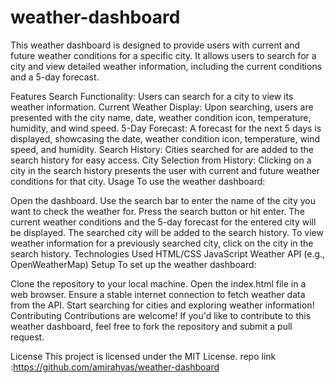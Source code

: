 # weather-dashboard
This weather dashboard is designed to provide users with current and future weather conditions for a specific city. It allows users to search for a city and view detailed weather information, including the current conditions and a 5-day forecast.

Features
Search Functionality: Users can search for a city to view its weather information.
Current Weather Display: Upon searching, users are presented with the city name, date, weather condition icon, temperature, humidity, and wind speed.
5-Day Forecast: A forecast for the next 5 days is displayed, showcasing the date, weather condition icon, temperature, wind speed, and humidity.
Search History: Cities searched for are added to the search history for easy access.
City Selection from History: Clicking on a city in the search history presents the user with current and future weather conditions for that city.
Usage
To use the weather dashboard:

Open the dashboard.
Use the search bar to enter the name of the city you want to check the weather for.
Press the search button or hit enter.
The current weather conditions and the 5-day forecast for the entered city will be displayed.
The searched city will be added to the search history.
To view weather information for a previously searched city, click on the city in the search history.
Technologies Used
HTML/CSS
JavaScript
Weather API (e.g., OpenWeatherMap)
Setup
To set up the weather dashboard:

Clone the repository to your local machine.
Open the index.html file in a web browser.
Ensure a stable internet connection to fetch weather data from the API.
Start searching for cities and exploring weather information!
Contributing
Contributions are welcome! If you'd like to contribute to this weather dashboard, feel free to fork the repository and submit a pull request.

License
This project is licensed under the MIT License.
repo link :https://github.com/amirahyas/weather-dashboard


